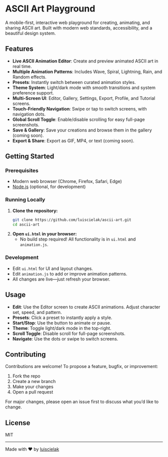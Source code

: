 # ASCII Art Playground

A mobile-first, interactive web playground for creating, animating, and sharing ASCII art. Built with modern web standards, accessibility, and a beautiful design system.

## Features

- **Live ASCII Animation Editor**: Create and preview animated ASCII art in real time.
- **Multiple Animation Patterns**: Includes Wave, Spiral, Lightning, Rain, and Random effects.
- **Presets**: Instantly switch between curated animation styles.
- **Theme System**: Light/dark mode with smooth transitions and system preference support.
- **Multi-Screen UI**: Editor, Gallery, Settings, Export, Profile, and Tutorial screens.
- **Touch-Friendly Navigation**: Swipe or tap to switch screens, with navigation dots.
- **Global Scroll Toggle**: Enable/disable scrolling for easy full-page screenshots.
- **Save & Gallery**: Save your creations and browse them in the gallery (coming soon).
- **Export & Share**: Export as GIF, MP4, or text (coming soon).

## Getting Started

### Prerequisites
- Modern web browser (Chrome, Firefox, Safari, Edge)
- [Node.js](https://nodejs.org/) (optional, for development)

### Running Locally
1. **Clone the repository:**
   ```sh
   git clone https://github.com/luiscielak/ascii-art.git
   cd ascii-art
   ```
2. **Open `ui.html` in your browser:**
   - No build step required! All functionality is in `ui.html` and `animation.js`.

### Development
- Edit `ui.html` for UI and layout changes.
- Edit `animation.js` to add or improve animation patterns.
- All changes are live—just refresh your browser.

## Usage
- **Edit**: Use the Editor screen to create ASCII animations. Adjust character set, speed, and pattern.
- **Presets**: Click a preset to instantly apply a style.
- **Start/Stop**: Use the button to animate or pause.
- **Theme**: Toggle light/dark mode in the top-right.
- **Scroll Toggle**: Disable scroll for full-page screenshots.
- **Navigate**: Use the dots or swipe to switch screens.

## Contributing

Contributions are welcome! To propose a feature, bugfix, or improvement:
1. Fork the repo
2. Create a new branch
3. Make your changes
4. Open a pull request

For major changes, please open an issue first to discuss what you’d like to change.

## License

MIT

---

Made with ❤️ by [luiscielak](https://github.com/luiscielak) 
